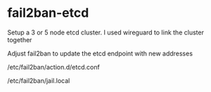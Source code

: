 # fail2ban-etcd

Setup a 3 or 5 node etcd cluster. I used wireguard to link the cluster together

Adjust fail2ban to update the etcd endpoint with new addresses

/etc/fail2ban/action.d/etcd.conf

/etc/fail2ban/jail.local
